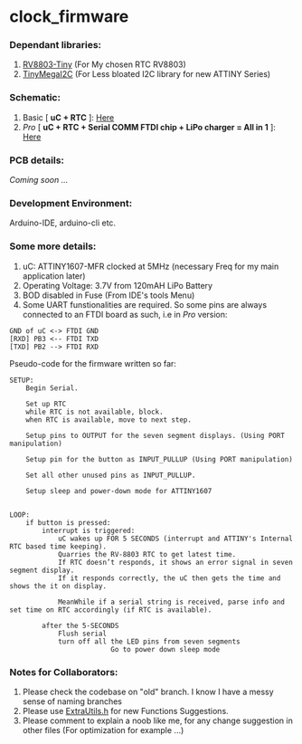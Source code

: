 # clock_firmware

### Dependant libraries:
1. [RV8803-Tiny](https://github.com/dattasaurabh82/RV8803Tiny) (For My chosen RTC RV8803)
2. [TinyMegaI2C](https://github.com/dattasaurabh82/TinyMegaI2C) (For Less bloated I2C library for new ATTINY Series)

### Schematic:
1. Basic [ **uC + RTC** ]: [Here](https://github.com/dattasaurabh82/clock_firmware_production/files/7063914/uC_RTC_basic_schematic.pdf)
2. _Pro_ [ **uC + RTC + Serial COMM FTDI chip + LiPo charger = All in 1** ]: [Here](https://github.com/dattasaurabh82/clock_firmware_production/files/7063918/uC_RTC_FTDI_LIPO_pro_schematic.pdf)




### PCB details: 
_Coming soon ..._

### Development Environment:
Arduino-IDE, arduino-cli etc.

### Some more details:
1. uC: ATTINY1607-MFR clocked at 5MHz (necessary Freq for my main application later)
2. Operating Voltage: 3.7V from 120mAH LiPo Battery
3. BOD disabled in Fuse (From IDE's tools Menu)
4. Some UART funstionalities are required.
  So some pins are always connected to an FTDI board as such, i.e in _Pro_ version:
  ````
  GND of uC <-> FTDI GND
  [RXD] PB3 <-- FTDI TXD
  [TXD] PB2 --> FTDI RXD
````

Pseudo-code for the firmware written so far:
````
SETUP:
	Begin Serial.
	
	Set up RTC
	while RTC is not available, block. 
	when RTC is available, move to next step. 
	
	Setup pins to OUTPUT for the seven segment displays. (Using PORT manipulation)
	
	Setup pin for the button as INPUT_PULLUP (Using PORT manipulation) 
	
	Set all other unused pins as INPUT_PULLUP. 

	Setup sleep and power-down mode for ATTINY1607
	

LOOP:
	if button is pressed:
		interrupt is triggered:
			uC wakes up FOR 5 SECONDS (interrupt and ATTINY's Internal RTC based time keeping).
			Quarries the RV-8803 RTC to get latest time.
			If RTC doesn’t responds, it shows an error signal in seven segment display.
 			If it responds correctly, the uC then gets the time and shows the it on display. 
			
 			MeanWhile if a serial string is received, parse info and set time on RTC accordingly (if RTC is available). 
			
		after the 5-SECONDS
			Flush serial
			turn off all the LED pins from seven segments
                         Go to power down sleep mode	
````

### Notes for Collaborators:
1. Please check the codebase on "old" branch. I know I have a messy sense of naming branches
2. Please use [ExtraUtils.h](https://github.com/dattasaurabh82/clock_firmware_production/blob/old/ExtraUtils.h) for new Functions Suggestions.
3. Please comment to explain a noob like me, for any change suggestion in other files (For optimization for example ...)

